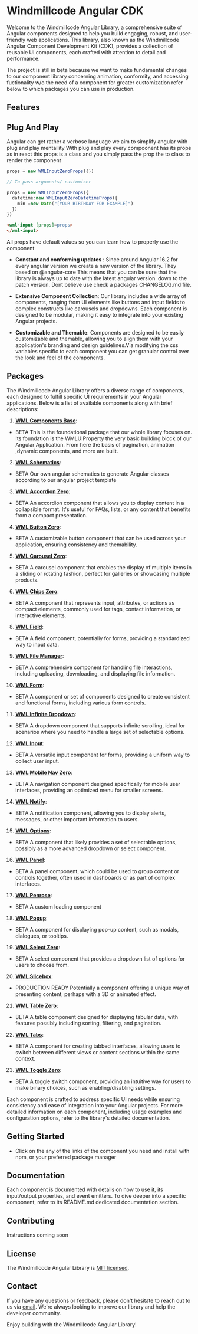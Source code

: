 # Windmillcode Angular CDK

Welcome to the Windmillcode Angular Library, a comprehensive suite of Angular components designed to help you build engaging, robust, and user-friendly web applications. This library, also known as the Windmillcode Angular Component Development Kit (CDK), provides a collection of reusable UI components, each crafted with attention to detail and performance.

The project is still in beta because we want to make fundamental changes to our component library concerning animation, conformity, and accessing fuctionality w/o the need of a component for greater customization refer below to which packages you can use in production.

## Features

## Plug And Play
Angular can get rather a verbose language we aim to simplify angular with plug and play mentaility
With plug and play every compoonent has its props as in react
this props is a class and you simply pass the prop the to class to render the component
```ts
props = new WMLInputZeroProps({})

// To pass arguments/ customizer

props = new WMLInputZeroProps({
  datetime:new WMLInputZeroDatetimeProps({
    min =new Date("[YOUR BIRTHDAY FOR EXAMPLE]")
  })
})
```

```html
<wml-input [props]=props>
</wml-input>
```
All props have default values so you can learn how to properly use the component

- **Constant and conforming updates** : Since around Angular 16.2 for every angular version  we create a new version of the library. They based on @angular-core  This means that you can be sure that the library is always up to date with the latest angular version. down to the patch version. Dont believe use check a packages CHANGELOG.md file.


- **Extensive Component Collection**: Our library includes a wide array of components, ranging from UI elements like buttons and input fields to complex constructs like carousels and dropdowns. Each component is designed to be modular, making it easy to integrate into your existing Angular projects.


- **Customizable and Themable**: Components are designed to be easily customizable and themable, allowing you to align them with your application's branding and design guidelines.Via modifying the css variables specific to each component you can get granular control over the look and feel of the components.

<!-- - **Test Ready**: Each component comes with its own set of unit tests, ensuring that they work as expected and providing a foundation for you to add your own tests as you integrate them into your projects. -->


## Packages
The Windmillcode Angular Library offers a diverse range of components, each designed to fulfill specific UI requirements in your Angular applications. Below is a list of available components along with brief descriptions:



1. **[**WML Components Base**](https://github.com/WindMillCode/Windmillcode-Angular-CDK/tree/master/projects/wml-components-base)**:
* BETA
This is the foundational package that our whole library focuses on. Its foundation is the WMLUIProperty the very basic building block of our Angular Application. From here the basis of pagination, animation ,dynamic components, and more are built.


2. **[**WML Schematics**](https://github.com/WindMillCode/Windmillcode-Angular-CDK/tree/master/projects/templates)**:
* BETA
Our own angular schematics to generate Angular classes according to our angular project template

3. [**WML Accordion Zero**](https://github.com/WindMillCode/Windmillcode-Angular-CDK/tree/master/projects/wml-accordion):
* BETA
An accordion component that allows you to display content in a collapsible format. It's useful for FAQs, lists, or any content that benefits from a compact presentation.

4. [**WML Button Zero**](https://github.com/WindMillCode/Windmillcode-Angular-CDK/tree/master/projects/wml-button):
* BETA
A customizable button component that can be used across your application, ensuring consistency and themability.

5. [**WML Carousel Zero**](https://github.com/WindMillCode/Windmillcode-Angular-CDK/tree/master/projects/wml-carousel):
* BETA
A carousel component that enables the display of multiple items in a sliding or rotating fashion, perfect for galleries or showcasing multiple products.

6. [**WML Chips Zero**](https://github.com/WindMillCode/Windmillcode-Angular-CDK/tree/master/projects/wml-chips):
* BETA
A component that represents input, attributes, or actions as compact elements, commonly used for tags, contact information, or interactive elements.

8. [**WML Field**](https://github.com/WindMillCode/Windmillcode-Angular-CDK/tree/master/projects/wml-field):
* BETA
A field component, potentially for forms, providing a standardized way to input data.

9. [**WML File Manager**](https://github.com/WindMillCode/Windmillcode-Angular-CDK/tree/master/projects/wml-file-manager  ):
* BETA
A comprehensive component for handling file interactions, including uploading, downloading, and displaying file information.

10. [**WML Form**](https://github.com/WindMillCode/Windmillcode-Angular-CDK/tree/master/projects/wml-form):
* BETA
A component or set of components designed to create consistent and functional forms, including various form controls.

11. [**WML Infinite Dropdown**](https://github.com/WindMillCode/Windmillcode-Angular-CDK/tree/master/projects/wml-infinite-dropdown):
* BETA
A dropdown component that supports infinite scrolling, ideal for scenarios where you need to handle a large set of selectable options.

12. [**WML Input**](https://github.com/WindMillCode/Windmillcode-Angular-CDK/tree/master/projects/wml-input):
* BETA
A versatile input component for forms, providing a uniform way to collect user input.

13. [**WML Mobile Nav Zero**](https://github.com/WindMillCode/Windmillcode-Angular-CDK/tree/master/projects/wml-mobile-nav):
* BETA
A navigation component designed specifically for mobile user interfaces, providing an optimized menu for smaller screens.

14. [**WML Notify**](https://github.com/WindMillCode/Windmillcode-Angular-CDK/tree/master/projects/wml-notify):
* BETA
A notification component, allowing you to display alerts, messages, or other important information to users.

15. [**WML Options**](https://github.com/WindMillCode/Windmillcode-Angular-CDK/tree/master/projects/wml-options):
* BETA
A component that likely provides a set of selectable options, possibly as a more advanced dropdown or select component.

16. [**WML Panel**](https://github.com/WindMillCode/Windmillcode-Angular-CDK/tree/master/projects/wml-panel):
* BETA
A panel component, which could be used to group content or controls together, often used in dashboards or as part of complex interfaces.

17. [**WML Penrose**](https://github.com/WindMillCode/Windmillcode-Angular-CDK/tree/master/projects/wml-penrose):
* BETA
A custom loading component

18. [**WML Popup**](https://github.com/WindMillCode/Windmillcode-Angular-CDK/tree/master/projects/wml-popup):
* BETA
A component for displaying pop-up content, such as modals, dialogues, or tooltips.

19. [**WML Select Zero**](https://github.com/WindMillCode/Windmillcode-Angular-CDK/tree/master/projects/wml-select):
* BETA
A select component that provides a dropdown list of options for users to choose from.

20. [**WML Slicebox**](https://github.com/WindMillCode/Windmillcode-Angular-CDK/tree/master/projects/wml-slicebox):
* PRODUCTION READY
Potentially a component offering a unique way of presenting content, perhaps with a 3D or animated effect.

21. [**WML Table Zero**](https://github.com/WindMillCode/Windmillcode-Angular-CDK/tree/master/projects/wml-table):
* BETA
A table component designed for displaying tabular data, with features possibly including sorting, filtering, and pagination.

22. [**WML Tabs**](https://github.com/WindMillCode/Windmillcode-Angular-CDK/tree/master/projects/wml-tabs):
* BETA
A component for creating tabbed interfaces, allowing users to switch between different views or content sections within the same context.

23. [**WML Toggle Zero**](https://github.com/WindMillCode/Windmillcode-Angular-CDK/tree/master/projects/wml-toggle):
* BETA
 A toggle switch component, providing an intuitive way for users to make binary choices, such as enabling/disabling settings.


Each component is crafted to address specific UI needs while ensuring consistency and ease of integration into your Angular projects. For more detailed information on each component, including usage examples and configuration options, refer to the library's detailed documentation.


## Getting Started

* Click on the any of the links of the component you need and install with npm, or your preferred package manager


## Documentation

Each component is documented with details on how to use it, its input/output properties, and event emitters. To dive deeper into a specific component, refer to its README.md dedicated documentation section.

## Contributing

Instructions coming soon
<!-- We welcome contributions to the Windmillcode Angular Library! Whether it's adding new components, enhancing existing ones, or reporting bugs, your contributions are valuable to us. Please refer to our contribution guidelines before making a pull request. -->

## License

The Windmillcode Angular Library is [MIT licensed](LICENSE.md).

## Contact

If you have any questions or feedback, please don't hesitate to reach out to us via [email](contact@windmillcode.com). We're always looking to improve our library and help the developer community.


Enjoy building with the Windmillcode Angular Library!

